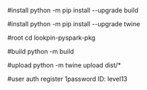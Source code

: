 #install
python -m pip install --upgrade build

#install
python -m pip install --upgrade twine

#root
cd lookpin-pyspark-pkg

#build
python -m build 

#upload 
python -m twine upload dist/*

#user auth
register 1password
ID: level13
